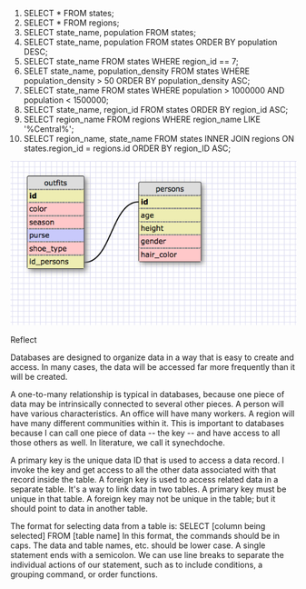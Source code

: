1. SELECT * FROM states;
2. SELECT * FROM regions;
3. SELECT state_name, population FROM states;
4. SELECT state_name, population FROM states
    ORDER BY population DESC;
5. SELECT state_name FROM states
    WHERE region_id == 7;
6. SELET state_name, population_density FROM states
    WHERE population_density > 50
    ORDER BY population_density ASC;
7. SELECT state_name FROM states
    WHERE population > 1000000 AND population < 1500000;
8. SELECT state_name, region_id FROM states
    ORDER BY region_id ASC;
9. SELECT region_name FROM regions
    WHERE region_name LIKE '%Central%';
10. SELECT region_name, state_name FROM states
    INNER JOIN regions
    ON states.region_id = regions.id
    ORDER BY region_ID ASC;

![Brian's schema](bwagner_schema.png)

Reflect

Databases are designed to organize data in a way that is easy to
create and access. In many cases, the data will be accessed far
more frequently than it will be created.

A one-to-many relationship is typical in databases, because one
piece of data may be intrinsically connected to several other pieces.
A person will have various characteristics. An office will have
many workers. A region will have many different communities within
it. This is important to databases because I can call one piece of data
 -- the key -- and have access to all those others as well.
 In literature, we call it synechdoche.

A primary key is the unique data ID that is used to access a
data record. I invoke the key and get access to all the other
data associated with that record inside the table.
A foreign key is used to access related data in a separate
table. It's a way to link data in two tables.
A primary key must be unique in that table. A foreign key may not
be unique in the table; but it should point to data in another table.

The format for selecting data from a table is:
SELECT [column being selected] FROM [table name]
In this format, the commands should be in caps. The data and table
names, etc. should be lower case. A single statement ends with a
semicolon. We can use line breaks to separate the individual actions
of our statement, such as to include conditions, a grouping command,
or order functions.